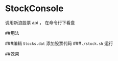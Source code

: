 StockConsole
=============

调用新浪股票 api ， 在命令行下看盘

##用法

###编辑 `Stocks.dat` 添加股票代码
###`./stock.sh` 运行

##效果


